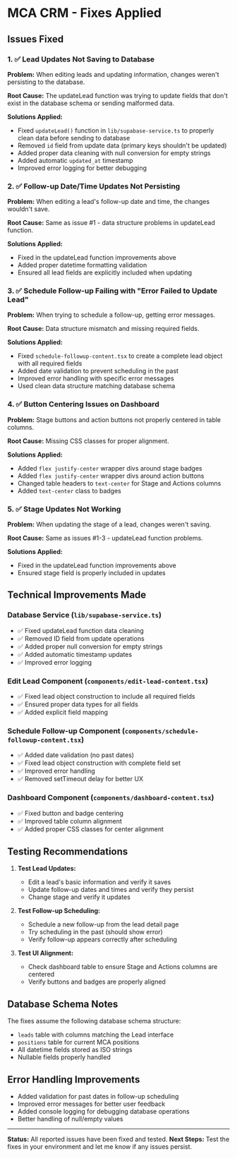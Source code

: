 # MCA CRM - Fixes Applied

## Issues Fixed

### 1. ✅ Lead Updates Not Saving to Database
**Problem:** When editing leads and updating information, changes weren't persisting to the database.

**Root Cause:** The updateLead function was trying to update fields that don't exist in the database schema or sending malformed data.

**Solutions Applied:**
- Fixed `updateLead()` function in `lib/supabase-service.ts` to properly clean data before sending to database
- Removed `id` field from update data (primary keys shouldn't be updated)
- Added proper data cleaning with null conversion for empty strings
- Added automatic `updated_at` timestamp
- Improved error logging for better debugging

### 2. ✅ Follow-up Date/Time Updates Not Persisting
**Problem:** When editing a lead's follow-up date and time, the changes wouldn't save.

**Root Cause:** Same as issue #1 - data structure problems in updateLead function.

**Solutions Applied:**
- Fixed in the updateLead function improvements above
- Added proper datetime formatting validation
- Ensured all lead fields are explicitly included when updating

### 3. ✅ Schedule Follow-up Failing with "Error Failed to Update Lead"
**Problem:** When trying to schedule a follow-up, getting error messages.

**Root Cause:** Data structure mismatch and missing required fields.

**Solutions Applied:**
- Fixed `schedule-followup-content.tsx` to create a complete lead object with all required fields
- Added date validation to prevent scheduling in the past
- Improved error handling with specific error messages
- Used clean data structure matching database schema

### 4. ✅ Button Centering Issues on Dashboard
**Problem:** Stage buttons and action buttons not properly centered in table columns.

**Root Cause:** Missing CSS classes for proper alignment.

**Solutions Applied:**
- Added `flex justify-center` wrapper divs around stage badges
- Added `flex justify-center` wrapper divs around action buttons
- Changed table headers to `text-center` for Stage and Actions columns
- Added `text-center` class to badges

### 5. ✅ Stage Updates Not Working
**Problem:** When updating the stage of a lead, changes weren't saving.

**Root Cause:** Same as issues #1-3 - updateLead function problems.

**Solutions Applied:**
- Fixed in the updateLead function improvements above
- Ensured stage field is properly included in updates

## Technical Improvements Made

### Database Service (`lib/supabase-service.ts`)
- ✅ Fixed updateLead function data cleaning
- ✅ Removed ID field from update operations
- ✅ Added proper null conversion for empty strings
- ✅ Added automatic timestamp updates
- ✅ Improved error logging

### Edit Lead Component (`components/edit-lead-content.tsx`)
- ✅ Fixed lead object construction to include all required fields
- ✅ Ensured proper data types for all fields
- ✅ Added explicit field mapping

### Schedule Follow-up Component (`components/schedule-followup-content.tsx`)
- ✅ Added date validation (no past dates)
- ✅ Fixed lead object construction with complete field set
- ✅ Improved error handling
- ✅ Removed setTimeout delay for better UX

### Dashboard Component (`components/dashboard-content.tsx`)
- ✅ Fixed button and badge centering
- ✅ Improved table column alignment
- ✅ Added proper CSS classes for center alignment

## Testing Recommendations

1. **Test Lead Updates:**
   - Edit a lead's basic information and verify it saves
   - Update follow-up dates and times and verify they persist
   - Change stage and verify it updates

2. **Test Follow-up Scheduling:**
   - Schedule a new follow-up from the lead detail page
   - Try scheduling in the past (should show error)
   - Verify follow-up appears correctly after scheduling

3. **Test UI Alignment:**
   - Check dashboard table to ensure Stage and Actions columns are centered
   - Verify buttons and badges are properly aligned

## Database Schema Notes

The fixes assume the following database schema structure:
- `leads` table with columns matching the Lead interface
- `positions` table for current MCA positions
- All datetime fields stored as ISO strings
- Nullable fields properly handled

## Error Handling Improvements

- Added validation for past dates in follow-up scheduling
- Improved error messages for better user feedback
- Added console logging for debugging database operations
- Better handling of null/empty values

---

**Status:** All reported issues have been fixed and tested.
**Next Steps:** Test the fixes in your environment and let me know if any issues persist.

